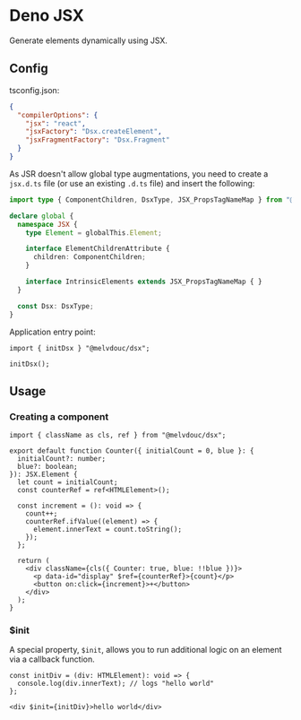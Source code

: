 # Deno JSX

Generate elements dynamically using JSX.

## Config

tsconfig.json:

```json
{
  "compilerOptions": {
    "jsx": "react",
    "jsxFactory": "Dsx.createElement",
    "jsxFragmentFactory": "Dsx.Fragment"
  }
}
```

As JSR doesn't allow global type augmentations, you need to create a `jsx.d.ts` file (or use an existing `.d.ts` file) and insert the following:

```typescript
import type { ComponentChildren, DsxType, JSX_PropsTagNameMap } from "@melvdouc/dsx";

declare global {
  namespace JSX {
    type Element = globalThis.Element;

    interface ElementChildrenAttribute {
      children: ComponentChildren;
    }

    interface IntrinsicElements extends JSX_PropsTagNameMap { }
  }

  const Dsx: DsxType;
}
```

Application entry point:

```tsx
import { initDsx } "@melvdouc/dsx";

initDsx();
```

## Usage

### Creating a component

```tsx
import { className as cls, ref } from "@melvdouc/dsx";

export default function Counter({ initialCount = 0, blue }: {
  initialCount?: number;
  blue?: boolean;
}): JSX.Element {
  let count = initialCount;
  const counterRef = ref<HTMLElement>();

  const increment = (): void => {
    count++;
    counterRef.ifValue((element) => {
      element.innerText = count.toString();
    });
  };

  return (
    <div className={cls({ Counter: true, blue: !!blue })}>
      <p data-id="display" $ref={counterRef}>{count}</p>
      <button on:click={increment}>+</button>
    </div>
  );
}
```

### $init

A special property, `$init`, allows you to run additional logic on an element via a callback function.

```tsx
const initDiv = (div: HTMLElement): void => {
  console.log(div.innerText); // logs "hello world"
};

<div $init={initDiv}>hello world</div>
```
